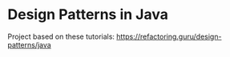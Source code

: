 # Design Patterns in Java

Project based on these tutorials: https://refactoring.guru/design-patterns/java

